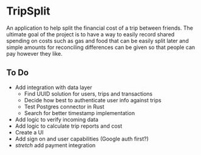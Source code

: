 # TripSplit

An application to help split the financial cost of a trip between friends. The ultimate goal of the project is to have a way to easily record shared spending on costs such as gas and food that can be easily split later and simple amounts for reconciling differences can be given so that people can pay however they like. 

## To Do
* Add integration with data layer
  * Find UUID solution for users, trips and transactions
  * Decide how best to authenticate user info against trips
  * Test Postgres connector in Rust
  * Search for better timestamp implementation
* Add logic to verify incoming data
* Add logic to calculate trip reports and cost
* Create a UI
* Add sign on and user capabilities (Google auth first?)
* *stretch* add payment integration

